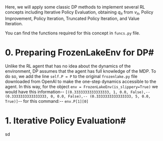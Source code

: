 Here, we will apply some classic DP methods to implement several RL concepts including Iterative Policy Evaluation, obtaining $q_\pi$ from $v_\pi$, Policy Improvement, Policy Iteration, Truncated Policy Iteration, and Value Iteration.

You can find the functions required for this concept in `funcs.py` file.
# 0. Preparing FrozenLakeEnv for DP#
Unlike the RL agent that has no idea about the dynamics of the environment, DP assumes that the agent has full knowledge of the MDP. To do so, we add the line
`self.P = P`
to the original `frozenlake.py` file downloaded from OpenAI to make the one-step dynamics accessible to the agent. In this way, for the object `env = FrozenLakeEnv(is_slippery=True)` we would have this information--
`[(0.3333333333333333, 1, 0.0, False),--
 (0.3333333333333333, 0, 0.0, False),--
 (0.3333333333333333, 5, 0.0, True)]`--
for this command:--
`env.P[1][0]`
# 1. Iterative Policy Evaluation#
sd
